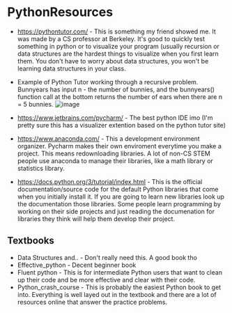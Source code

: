 # PythonResources

* https://pythontutor.com/ - This is something my friend showed me. It was made by a CS professor at Berkeley. It's good to quickly test something in python or to visualize your program (usually recursion or data structures are the hardest things to visualize when you first learn them. You don't have to worry about data structures, you won't be learning data structures in your class. 
* Example of Python Tutor working through a recursive problem. Bunnyears has input n - the number of bunnies, and the bunnyears() function call at the bottom returns the number of ears when there are n = 5 bunnies. 
![image](https://user-images.githubusercontent.com/73054034/135539463-a6387452-aefc-42ff-a758-7fa6f20d9005.png)

* https://www.jetbrains.com/pycharm/ - The best python IDE imo (I'm pretty sure this has a visualizer extention based on the python tutor site)
* https://www.anaconda.com/ - This a development environment organizer. Pycharm makes their own enviroment everytime you make a project. This means redownloading libraries. A lot of non-CS STEM people use anaconda to manage their libraries, like a math library or statistics library. 
* https://docs.python.org/3/tutorial/index.html - This is the official documentation/source code for the default Python libraries that come when you initially install it. If you are going to learn new libraries look up the documentation those libraries. Some people learn programming by working on their side projects and just reading the documenation for libraries they think will help them develop their project. 

## Textbooks
* Data Structures and.. - Don't really need this. A good book tho
* Effective_python - Decent beginner book
* Fluent python - This is for intermediate Python users that want to clean up their code and be more effective and clear with their code. 
* Python_crash_course - This is probably the easiest Python book to get into. Everything is well layed out in the textbook and there are a lot of resources online that answer the practice problems.
